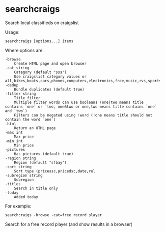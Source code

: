 # searchcraigs
Search local classifieds on craigslist

Usage:

    searchcraigs [options...] items
    
 Where options are:
 
    -browse
    	Create HTML page and open browser
    -cat string
    	Category (default "sss")
        Use craigslist category values or all,bikes,boats,cars,phones,computers,electronics,free,music,rvs,sports,tools
    -dedup
    	Bundle duplicates (default true)
    -filter string
    	Title filter
        Multiple filter words can use booleans (one|two means title contains `one` or `two, one&two or one,two means title contains `one` and `two`)
        Filters can be negated using !word (!one means title should not contain the word `one`)
    -html
    	Return an HTML page
    -max int
    	Max price
    -min int
    	Min price
    -pictures
    	Has pictures (default true)
    -region string
    	Region (default "sfbay")
    -sort string
    	Sort type (priceasc,pricedsc,date,rel
    -subregion string
    	Subregion
    -titles
    	Search in title only
    -today
    	Added today

For example:

    searchcraigs -browse -cat=free record player
    
Search for a free record player (and show results in a browser)
